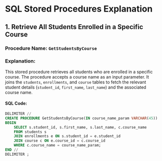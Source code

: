 # SQL Stored Procedures Explanation

## 1. Retrieve All Students Enrolled in a Specific Course

### Procedure Name: `GetStudentsByCourse`

### Explanation:
This stored procedure retrieves all students who are enrolled in a specific course. The procedure accepts a course name as an input parameter. It joins the `students`, `enrollments`, and `course` tables to fetch the relevant student details (`student_id`, `first_name`, `last_name`) and the associated course name.

#### SQL Code:
```sql
DELIMITER //
CREATE PROCEDURE GetStudentsByCourse(IN course_name_param VARCHAR(45))
BEGIN
    SELECT s.student_id, s.first_name, s.last_name, c.course_name
    FROM students s
    JOIN enrollments e ON s.student_id = e.student_id
    JOIN course c ON e.course_id = c.course_id
    WHERE c.course_name = course_name_param;
END //
DELIMITER ;


